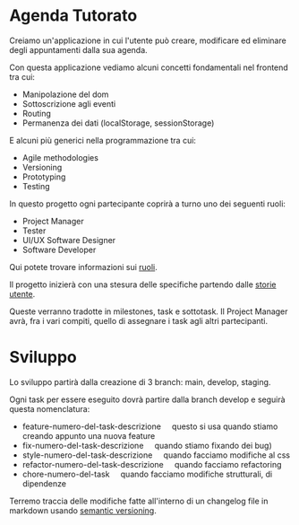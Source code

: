# Agenda Tutorato
Creiamo un'applicazione in cui l'utente può creare, modificare ed eliminare degli appuntamenti dalla sua agenda.

Con questa applicazione vediamo alcuni concetti fondamentali nel frontend tra cui:
- Manipolazione del dom
- Sottoscrizione agli eventi
- Routing
- Permanenza dei dati (localStorage, sessionStorage)

E alcuni più generici nella programmazione tra cui:
- Agile methodologies
- Versioning
- Prototyping 
- Testing

In questo progetto ogni partecipante coprirà a turno uno dei seguenti ruoli:
- Project Manager
- Tester
- UI/UX Software Designer
- Software Developer

Qui potete trovare informazioni sui [ruoli](https://www.intelivita.com/blog/roles-in-a-software-development-team).

Il progetto inizierà con una stesura delle specifiche partendo dalle [storie utente](https://www.atlassian.com/it/agile/project-management/user-stories).

Queste verranno tradotte in milestones, task e sottotask.
Il Project Manager avrà, fra i vari compiti, quello di assegnare i task agli altri partecipanti.

# Sviluppo
Lo sviluppo partirà dalla creazione di 3 branch: main, develop, staging.

Ogni task per essere eseguito dovrà partire dalla branch develop e seguirà questa nomenclatura:
- feature-numero-del-task-descrizione    &nbsp;&nbsp;&nbsp;&nbsp;questo si usa quando stiamo creando appunto una nuova feature
- fix-numero-del-task-descrizione        &nbsp;&nbsp;&nbsp;&nbsp;quando stiamo fixando dei bug)
- style-numero-del-task-descrizione      &nbsp;&nbsp;&nbsp;&nbsp;quando facciamo modifiche al css
- refactor-numero-del-task-descrizione   &nbsp;&nbsp;&nbsp;&nbsp;quando facciamo refactoring
- chore-numero-del-task                  &nbsp;&nbsp;&nbsp;&nbsp;quando facciamo modifiche strutturali, di dipendenze

Terremo traccia delle modifiche fatte all'interno di un changelog file in markdown usando [semantic versioning](https://semver.org/).
